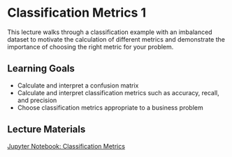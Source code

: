 # Classification Metrics 1

This lecture walks through a classification example with an imbalanced dataset to motivate the calculation of different metrics and demonstrate the importance of choosing the right metric for your problem.

## Learning Goals

* Calculate and interpret a confusion matrix
* Calculate and interpret classification metrics such as accuracy, recall, and precision
* Choose classification metrics appropriate to a business problem

## Lecture Materials

[Jupyter Notebook: Classification Metrics](classification_metrics.ipynb)